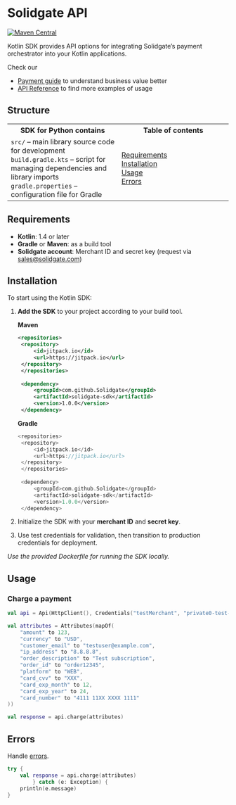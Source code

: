 # Solidgate API

[![Maven Central](https://maven-badges.herokuapp.com/maven-central/com.solidgate/solidgate-api-sdk/badge.svg)](https://maven-badges.herokuapp.com/maven-central/com.solidgate/solidgate-api-sdk)

Kotlin SDK provides API options for integrating Solidgate’s payment orchestrator into your Kotlin applications.

Check our
* <a href="https://docs.solidgate.com/" target="_blank">Payment guide</a> to understand business value better
* <a href="https://api-docs.solidgate.com/" target="_blank">API Reference</a> to find more examples of usage

## Structure

<table style="width: 100%; background: transparent;">
  <colgroup>
    <col style="width: 50%;">
    <col style="width: 50%;">
  </colgroup>
  <tr>
    <th>SDK for Python contains</th>
    <th>Table of contents</th>
  </tr>
  <tr>
    <td>
      <code>src/</code> – main library source code for development<br>
      <code>build.gradle.kts</code> – script for managing dependencies and library imports<br>
      <code>gradle.properties</code> – configuration file for Gradle
    </td>
    <td>
      <a href="https://github.com/solidgate-tech/kotlin-sdk?tab=readme-ov-file#requirements">Requirements</a><br>
      <a href="https://github.com/solidgate-tech/kotlin-sdk?tab=readme-ov-file#installation">Installation</a><br>
      <a href="https://github.com/solidgate-tech/kotlin-sdk?tab=readme-ov-file#usage">Usage</a><br>
      <a href="https://github.com/solidgate-tech/kotlin-sdk?tab=readme-ov-file#errors">Errors</a>
    </td>
  </tr>
</table>

## Requirements

* **Kotlin**: 1.4 or later
* **Gradle** or **Maven**: as a build tool
* **Solidgate account**: Merchant ID and secret key (request via <a href="mailto:sales@solidgate.com">sales@solidgate.com</a>)

## Installation

To start using the Kotlin SDK:

1. **Add the SDK** to your project according to your build tool. <br>

   **Maven**
   ```xml
   <repositories>
    <repository>
        <id>jitpack.io</id>
        <url>https://jitpack.io</url>
    </repository>
    </repositories>
    
    <dependency>
        <groupId>com.github.Solidgate</groupId>
        <artifactId>solidgate-sdk</artifactId>
        <version>1.0.0</version>
    </dependency>
   ```

   **Gradle**
   ```kotlin
   <repositories>
    <repository>
        <id>jitpack.io</id>
        <url>https://jitpack.io</url>
    </repository>
    </repositories>
    
    <dependency>
        <groupId>com.github.Solidgate</groupId>
        <artifactId>solidgate-sdk</artifactId>
        <version>1.0.0</version>
    </dependency>
   ```
2. Initialize the SDK with your **merchant ID** and **secret key**.
3. Use test credentials for validation, then transition to production credentials for deployment.

_Use the provided Dockerfile for running the SDK locally._

## Usage

### Charge a payment

```kotlin
val api = Api(HttpClient(), Credentials("testMerchant", "private0-test-test-test-key123456789"))

val attributes = Attributes(mapOf(
    "amount" to 123,
    "currency" to "USD",
    "customer_email" to "testuser@example.com",
    "ip_address" to "8.8.8.8",
    "order_description" to "Test subscription",
    "order_id" to "order12345",
    "platform" to "WEB",
    "card_cvv" to "XXX",
    "card_exp_month" to 12,
    "card_exp_year" to 24,
    "card_number" to "4111 11XX XXXX 1111"
))

val response = api.charge(attributes)
```

## Errors

Handle <a href="https://docs.solidgate.com/payments/payments-insights/error-codes/" target="_blank">errors</a>.

```kotlin
try {
	val response = api.charge(attributes)
        } catch (e: Exception) {
	println(e.message)
}
```
